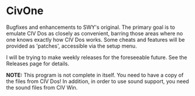 # CivOne

Bugfixes and enhancements to SWY's original. The primary goal is to emulate CIV Dos as closely as convenient, 
barring those areas where no one knows exactly how CIV Dos works. Some cheats and features will be provided
as 'patches', accessible via the setup menu.

I will be trying to make weekly releases for the foreseeable future. See the Releases page for details.

**NOTE:**
This program is not complete in itself. You need to have a copy of the files from CIV Dos! In addition, in order
to use sound support, you need the sound files from CIV Win.
